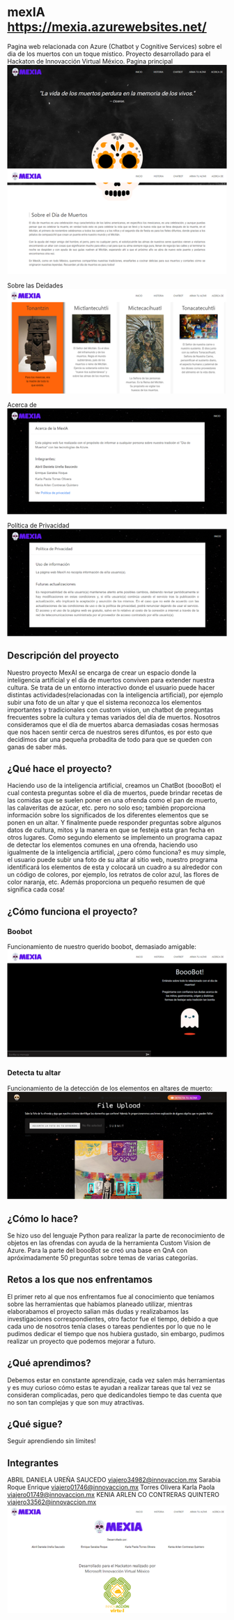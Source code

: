 # mexIA https://mexia.azurewebsites.net/
Pagina web relacionada con Azure (Chatbot y Cognitive Services) sobre el dia de los muertos con un toque mistico.
Proyecto desarrollado para el Hackaton de Innovacción Virtual México. 
Pagina principal
![imagen1](./Hackaton/Imagenes/Captura.PNG)
![imagen2](./Hackaton/Imagenes/Captura2.PNG)

Sobre las Deidades
![imagen3](./Hackaton/Imagenes/Captura3.PNG)

Acerca de 
![imagen4](./Hackaton/Imagenes/Captura6.PNG)

Política de Privacidad
![imagen5](./Hackaton/Imagenes/Captura7.PNG)

## Descripción del proyecto

Nuestro proyecto MexAI se encarga de crear un espacio donde la inteligencia artificial y el día de muertos conviven para extender nuestra cultura. Se trata de un entorno interactivo donde el usuario puede hacer distintas actividades(relacionadas con la inteligencia artificial), por ejemplo subir una foto de un altar y que el sistema reconozca los elementos importantes y tradicionales con custom vision, un chatbot de preguntas frecuentes sobre la cultura y temas variados del día de muertos. Nosotros consideramos que el día de muertos abarca demasiadas cosas hermosas que nos hacen sentir cerca de nuestros seres difuntos, es por esto que decidimos dar una pequeña probadita de todo para que se queden con ganas de saber más.

## ¿Qué hace el proyecto?

Haciendo uso de la inteligencia artificial, creamos un ChatBot (boooBot) el cual contesta preguntas sobre el día de muertos, puede brindar recetas de las comidas que se suelen poner en una ofrenda como el pan de muerto, las calaveritas de azúcar, etc. pero no solo eso; también proporciona información sobre los significados de los diferentes elementos que se ponen en un altar. Y finalmente puede responder preguntas sobre algunos datos de cultura, mitos y la manera en que se festeja esta gran fecha en otros lugares. Como segundo elemento se implemento un programa capaz de detectar los elementos comunes en una ofrenda, haciendo uso igualmente de la inteligencia artificial, ¿pero cómo funciona? es muy simple, el usuario puede subir una foto de su altar al sitio web, nuestro programa identificará los elementos de esta y colocará un cuadro a su alrededor con un código de colores, por ejemplo, los retratos de color azul, las flores de color naranja, etc. Además proporciona un pequeño resumen de qué significa cada cosa!

## ¿Cómo funciona el proyecto?
### Boobot
Funcionamiento de nuestro querido boobot, demasiado amigable:
![imagen6](./Hackaton/Imagenes/Captura4.PNG)

### Detecta tu altar
Funcionamiento de la detección de los elementos en altares de muerto:
![imagen7](./Hackaton/Imagenes/Captura8.png)


## ¿Cómo lo hace?
Se hizo uso del lenguaje Python para realizar la parte de reconocimiento de objetos en las ofrendas con ayuda de la herramienta Custom Vision de Azure. Para la parte del boooBot se creó una base en QnA con apróximadamente 50 preguntas sobre temas de varias categorías.

## Retos a los que nos enfrentamos
El primer reto al que nos enfrentamos fue al conocimiento que teníamos sobre las herramientas que habíamos planeado utilizar, mientras elaborabamos el proyecto salian más dudas y realizabamos las investigaciones correspondientes, otro factor fue el tiempo, debido a que cada uno de nosotros tenía clases o tareas pendientes por lo que no le pudimos dedicar el tiempo que nos hubiera gustado, sin embargo, pudimos realizar un proyecto que podemos mejorar a futuro.

## ¿Qué aprendimos?
Debemos estar en constante aprendizaje, cada vez salen más herramientas y es muy curioso cómo estas te ayudan a realizar tareas que tal vez se consideran complicadas, pero que dedicandoles tiempo te das cuenta que no son tan complejas y que son muy atractivas.

## ¿Qué sigue?
Seguir aprendiendo sin límites!

## Integrantes
ABRIL DANIELA UREÑA SAUCEDO viajero34982@innovaccion.mx
Sarabia Roque Enrique viajero01746@innovaccion.mx 
Torres Olivera Karla Paola viajero01749@innovaccion.mx 
KENIA ARLEN CO CONTRERAS QUINTERO viajero33562@innovaccion.mx
![imagen8](./Hackaton/Imagenes/Captura5.PNG)
